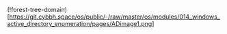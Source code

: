 (!forest-tree-domain)[https://git.cybbh.space/os/public/-/raw/master/os/modules/014_windows_active_directory_enumeration/pages/ADimage1.png]
